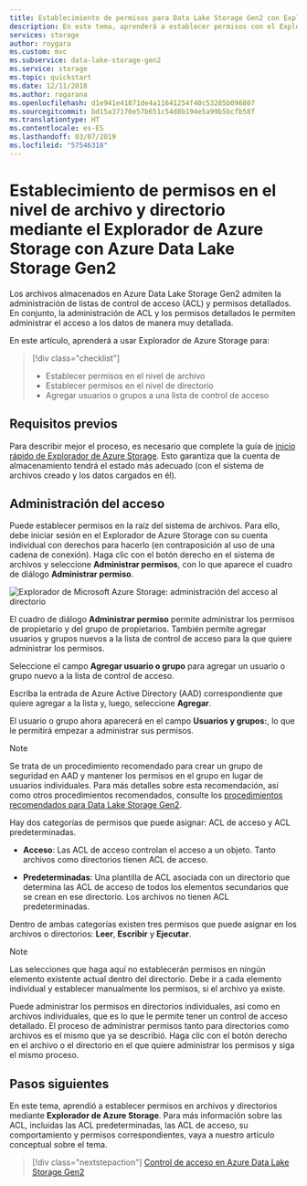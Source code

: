 ```yaml
---
title: Establecimiento de permisos para Data Lake Storage Gen2 con Explorador de Azure Storage
description: En este tema, aprenderá a establecer permisos con el Explorador de Azure Storage en archivos y directorios dentro de su cuenta de almacenamiento compatible con Azure Data Lake Storage Gen2.
services: storage
author: roygara
ms.custom: mvc
ms.subservice: data-lake-storage-gen2
ms.service: storage
ms.topic: quickstart
ms.date: 12/11/2018
ms.author: rogarana
ms.openlocfilehash: d1e941e41871de4a11641254f40c53285b096807
ms.sourcegitcommit: bd15a37170e57b651c54d8b194e5a99b5bcfb58f
ms.translationtype: HT
ms.contentlocale: es-ES
ms.lasthandoff: 03/07/2019
ms.locfileid: "57546318"
---
```

# <a name="set-file-and-directory-level-permissions-using-azure-storage-explorer-with-azure-data-lake-storage-gen2"></a>Establecimiento de permisos en el nivel de archivo y directorio mediante el Explorador de Azure Storage con Azure Data Lake Storage Gen2

Los archivos almacenados en Azure Data Lake Storage Gen2 admiten la administración de listas de control de acceso (ACL) y permisos detallados. En conjunto, la administración de ACL y los permisos detallados le permiten administrar el acceso a los datos de manera muy detallada.

En este artículo, aprenderá a usar Explorador de Azure Storage para:

> [!div class="checklist"]
> * Establecer permisos en el nivel de archivo
> * Establecer permisos en el nivel de directorio
> * Agregar usuarios o grupos a una lista de control de acceso

## <a name="prerequisites"></a>Requisitos previos

Para describir mejor el proceso, es necesario que complete la guía de [inicio rápido de Explorador de Azure Storage](data-lake-storage-Explorer.md). Esto garantiza que la cuenta de almacenamiento tendrá el estado más adecuado (con el sistema de archivos creado y los datos cargados en él).

## <a name="managing-access"></a>Administración del acceso

Puede establecer permisos en la raíz del sistema de archivos. Para ello, debe iniciar sesión en el Explorador de Azure Storage con su cuenta individual con derechos para hacerlo (en contraposición al uso de una cadena de conexión). Haga clic con el botón derecho en el sistema de archivos y seleccione **Administrar permisos**, con lo que aparece el cuadro de diálogo **Administrar permiso**.

![Explorador de Microsoft Azure Storage: administración del acceso al directorio](media/storage-quickstart-blobs-storage-Explorer/manageperms.png)

El cuadro de diálogo **Administrar permiso** permite administrar los permisos de propietario y del grupo de propietarios. También permite agregar usuarios y grupos nuevos a la lista de control de acceso para la que quiere administrar los permisos.

Seleccione el campo **Agregar usuario o grupo** para agregar un usuario o grupo nuevo a la lista de control de acceso.

Escriba la entrada de Azure Active Directory (AAD) correspondiente que quiere agregar a la lista y, luego, seleccione **Agregar**.

El usuario o grupo ahora aparecerá en el campo **Usuarios y grupos:**, lo que le permitirá empezar a administrar sus permisos.

> [!NOTE]
> Se trata de un procedimiento recomendado para crear un grupo de seguridad en AAD y mantener los permisos en el grupo en lugar de usuarios individuales. Para más detalles sobre esta recomendación, así como otros procedimientos recomendados, consulte los [procedimientos recomendados para Data Lake Storage Gen2](data-lake-storage-best-practices.md).

Hay dos categorías de permisos que puede asignar: ACL de acceso y ACL predeterminadas.

* **Acceso**: Las ACL de acceso controlan el acceso a un objeto. Tanto archivos como directorios tienen ACL de acceso.

* **Predeterminadas**: Una plantilla de ACL asociada con un directorio que determina las ACL de acceso de todos los elementos secundarios que se crean en ese directorio. Los archivos no tienen ACL predeterminadas.

Dentro de ambas categorías existen tres permisos que puede asignar en los archivos o directorios: **Leer**, **Escribir** y **Ejecutar**.

>[!NOTE]
> Las selecciones que haga aquí no establecerán permisos en ningún elemento existente actual dentro del directorio. Debe ir a cada elemento individual y establecer manualmente los permisos, si el archivo ya existe.

Puede administrar los permisos en directorios individuales, así como en archivos individuales, que es lo que le permite tener un control de acceso detallado. El proceso de administrar permisos tanto para directorios como archivos es el mismo que ya se describió. Haga clic con el botón derecho en el archivo o el directorio en el que quiere administrar los permisos y siga el mismo proceso.

## <a name="next-steps"></a>Pasos siguientes

En este tema, aprendió a establecer permisos en archivos y directorios mediante **Explorador de Azure Storage**. Para más información sobre las ACL, incluidas las ACL predeterminadas, las ACL de acceso, su comportamiento y permisos correspondientes, vaya a nuestro artículo conceptual sobre el tema.

> [!div class="nextstepaction"]
> [Control de acceso en Azure Data Lake Storage Gen2](data-lake-storage-access-control.md)
